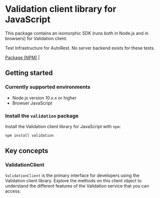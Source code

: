 # Validation client library for JavaScript

This package contains an isomorphic SDK (runs both in Node.js and in browsers) for Validation client.

Test Infrastructure for AutoRest. No server backend exists for these tests.

[Package (NPM)](https://www.npmjs.com/package/validation) |

## Getting started

### Currently supported environments

- Node.js version 10.x.x or higher
- Browser JavaScript


### Install the `validation` package

Install the Validation client library for JavaScript with `npm`:

```bash
npm install validation
```


## Key concepts

### ValidationClient

`ValidationClient` is the primary interface for developers using the Validation client library. Explore the methods on this client object to understand the different features of the Validation service that you can access.

